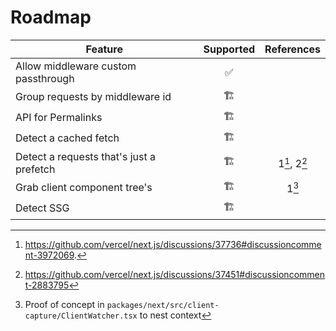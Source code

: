 # Roadmap

| Feature | Supported | References |
|-|:-:|:-:|
| Allow middleware custom passthrough | ✅ | |
| Group requests by middleware id | 🏗️ | |
| API for Permalinks | 🏗️ | |
| Detect a cached fetch | 🏗️ | |
| Detect a requests that's just a prefetch | 🏗️ | 1[^1], 2[^2] |
| Grab client component tree's | 🏗️ | 1[^3] |
| Detect SSG | 🏗️ |  |

[^1]: https://github.com/vercel/next.js/discussions/37736#discussioncomment-3972069.
[^2]: https://github.com/vercel/next.js/discussions/37451#discussioncomment-2883795
[^3]: Proof of concept in `packages/next/src/client-capture/ClientWatcher.tsx` to nest context